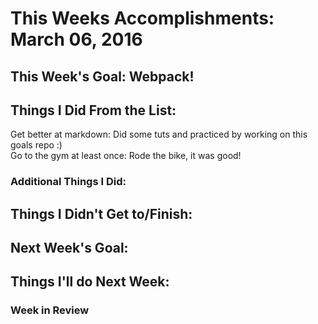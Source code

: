 # This Weeks Accomplishments: March 06, 2016

## This Week's Goal: Webpack!

## Things I Did From the List:

Get better at markdown: Did some tuts and practiced by working on this goals repo :)  
Go to the gym at least once: Rode the bike, it was good!

### Additional Things I Did:

## Things I Didn't Get to/Finish:

## Next Week's Goal: 

## Things I'll do Next Week:

### Week in Review
